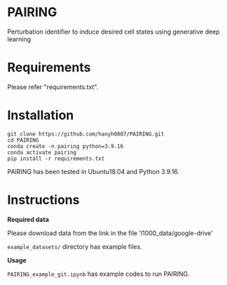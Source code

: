 # PAIRING
Perturbation identifier to induce desired cell states using generative deep learning
 
# Requirements
Please refer "requirements.txt".

# Installation
```
git clone https://github.com/hanyh0807/PAIRING.git
cd PAIRING
conda create -n pairing python=3.9.16
conda activate pairing
pip install -r requirements.txt
```

PAIRING has been tested in Ubuntu18.04 and Python 3.9.16.

# Instructions

**Required data**

Please download data from the link in the file 'l1000_data/google-drive'

`example_datasets/` directory has example files.

**Usage**

`PAIRING_example_git.ipynb` has example codes to run PAIRING.
